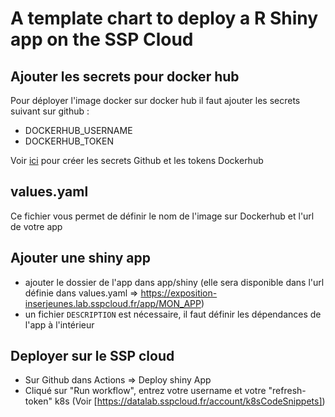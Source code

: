 # A template chart to deploy a R Shiny app on the SSP Cloud

## Ajouter les secrets pour docker hub

Pour déployer l'image docker sur docker hub il faut ajouter les secrets suivant sur github :

- DOCKERHUB_USERNAME
- DOCKERHUB_TOKEN

Voir [ici](https://github.com/InseeFrLab/sspcloud-tutorials/blob/0aefa133cb4ed105a43f5fd807dba5d188547a3a/deployment/shiny-app.md#int%C3%A9gration-continue-ci) pour créer les secrets Github et les tokens Dockerhub

## values.yaml

Ce fichier vous permet de définir le nom de l'image sur Dockerhub et l'url de votre app

## Ajouter une shiny app

- ajouter le dossier de l'app dans app/shiny (elle sera disponible dans l'url définie dans values.yaml => https://exposition-inserjeunes.lab.sspcloud.fr/app/MON_APP)
- un fichier `DESCRIPTION` est nécessaire, il faut définir les dépendances de l'app à l'intérieur

## Deployer sur le SSP cloud

- Sur Github dans Actions => Deploy shiny App
- Cliqué sur "Run workflow", entrez votre username et votre "refresh-token" k8s (Voir [https://datalab.sspcloud.fr/account/k8sCodeSnippets])
